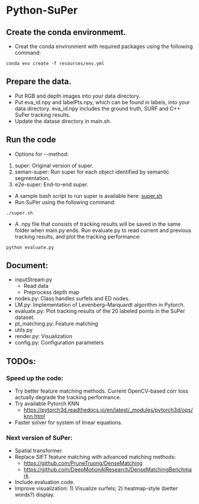 # Python-SuPer

## Create the conda environmemt.
* Creat the conda environment with required packages using the following command:
```
conda env create -f resources/env.yml
```
## Prepare the data.
* Put RGB and depth images into your data directory.
* Put eva_id.npy and labelPts.npy, which can be found in labels, into your data directory. eva_id.npy includes the ground truth, SURF and C++ SuPer tracking results.
* Update the datase directory in main.sh.

## Run the code
* Options for --method:
1. super: Original version of super.
2. seman-super: Run super for each object identified by semantic segmentation.
3. e2e-super: End-to-end super.
* A sample bash script to run super is available here: [super.sh](https://drive.google.com/file/d/1IgFhD5QWKBen72vVwBP5W_MjjqGNP6_J/view?usp=sharing)
* Run SuPer using the following command:
```
./super.sh
```
* A .npy file that consists of tracking results will be saved in the same folder when main.py ends. Run evaluate.py to read current and previous tracking results, and plot the tracking performance:
```
python evaluate.py
```

## Document:
* inputStream.py
  - Read data
  - Preprocess depth map
* nodes.py: Class handles surfels and ED nodes.
* LM.py: Implementation of Levenberg–Marquardt algorithm in Pytorch.
* evaluate.py: Plot tracking results of the 20 labeled points in the SuPer dataset.
* pt_matching.py: Feature matching
* utils.py
* render.py: Visualization
* config.py: Configuration parameters
  
## TODOs:
### Speed up the code:
* Try better feature matching methods. Current OpenCV-based corr loss actually degrade the tracking performance.
* Try available Pytorch KNN
  - https://pytorch3d.readthedocs.io/en/latest/_modules/pytorch3d/ops/knn.html
* Faster solver for system of linear equations.

### Next version of SuPer:
* Spatial transformer.
* Replace SIFT feature matching with advanced matching methods:
  - https://github.com/PruneTruong/DenseMatching
  - https://github.com/DeepMotionAIResearch/DenseMatchingBenchmark
* Include evaluation code.
* Improve visualization: 1) Visualize surfels; 2) heatmap-style (better words?) display.
